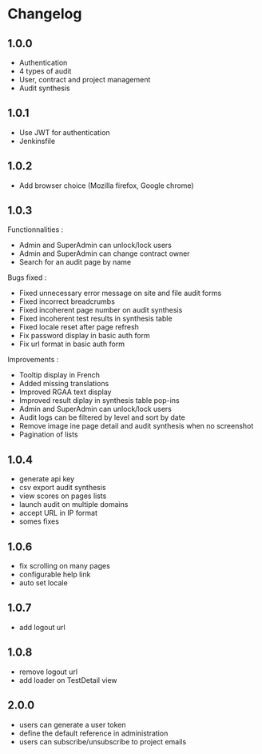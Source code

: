 # Changelog
## 1.0.0
- Authentication
- 4 types of audit
- User, contract and project management
- Audit synthesis

## 1.0.1
- Use JWT for authentication
- Jenkinsfile

## 1.0.2
- Add browser choice (Mozilla firefox, Google chrome)

## 1.0.3
Functionnalities :
- Admin and SuperAdmin can unlock/lock users
- Admin and SuperAdmin can change contract owner
- Search for an audit page by name

Bugs fixed :
- Fixed unnecessary error message on site and file audit forms
- Fixed incorrect breadcrumbs
- Fixed incoherent page number on audit synthesis
- Fixed incoherent test results in synthesis table
- Fixed locale reset after page refresh
- Fix password display in basic auth form
- Fix url format in basic auth form

Improvements :
- Tooltip display in French
- Added missing translations
- Improved RGAA text display
- Improved result diplay in synthesis table pop-ins
- Admin and SuperAdmin can unlock/lock users
- Audit logs can be filtered by level and sort by date
- Remove image ine page detail and audit synthesis when no screenshot
- Pagination of lists

## 1.0.4
- generate api key
- csv export audit synthesis
- view scores on pages lists
- launch audit on multiple domains
- accept URL in IP format
- somes fixes

## 1.0.6
- fix scrolling on many pages
- configurable help link
- auto set locale

## 1.0.7
- add logout url

## 1.0.8
- remove logout url
- add loader on TestDetail view

## 2.0.0
- users can generate a user token
- define the default reference in administration
- users can subscribe/unsubscribe to project emails